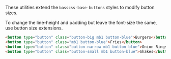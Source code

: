 
These utilities extend the `basscss-base-buttons` styles to modify button sizes.

To change the line-height and padding but leave the font-size the same,
use button size extensions.

```html
<button type="button" class="button-big mb1 button-blue">Burgers</button>
<button type="button" class="mb1 button-blue">Fries</button>
<button type="button" class="button-narrow mb1 button-blue">Onion Rings</button>
<button type="button" class="button-small mb1 button-blue">Shakes</button>
```


